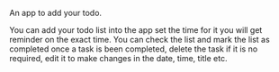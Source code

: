 An app to add your todo.

You can add your todo list into the app set the time for it you will get reminder on the exact time. 
You can check the list and mark the list as completed once a task is been completed, delete the task if it is no required, edit it to make changes in the date, time, title etc.
